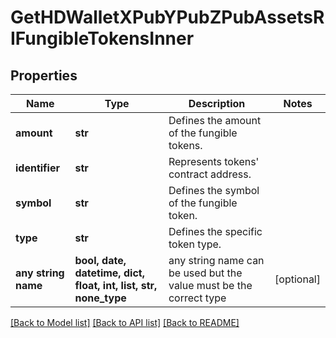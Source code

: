 # GetHDWalletXPubYPubZPubAssetsRIFungibleTokensInner


## Properties
Name | Type | Description | Notes
------------ | ------------- | ------------- | -------------
**amount** | **str** | Defines the amount of the fungible tokens. | 
**identifier** | **str** | Represents tokens&#39; contract address. | 
**symbol** | **str** | Defines the symbol of the fungible token. | 
**type** | **str** | Defines the specific token type. | 
**any string name** | **bool, date, datetime, dict, float, int, list, str, none_type** | any string name can be used but the value must be the correct type | [optional]

[[Back to Model list]](../README.md#documentation-for-models) [[Back to API list]](../README.md#documentation-for-api-endpoints) [[Back to README]](../README.md)


